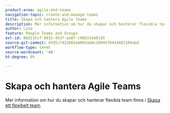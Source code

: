 ```yaml
---
product-area: agile-and-teams
navigation-topic: create-and-manage-teams
title: Skapa och hantera Agile Teams
description: Mer information om hur du skapar och hanterar flexibla team finns i Skapa ett flexibelt team.
author: Lisa
feature: People Teams and Groups
exl-id: 86d115cf-0931-453f-aa0f-c96b31eb61d5
source-git-commit: dfd5c7423b65e6065ab9c2094578443b81189abd
workflow-type: tm+mt
source-wordcount: '40'
ht-degree: 0%

---
```


# Skapa och hantera Agile Teams

Mer information om hur du skapar och hanterar flexibla team finns i [Skapa ett flexibelt team](../../agile/get-started-with-agile-in-workfront/create-an-agile-team.md).
